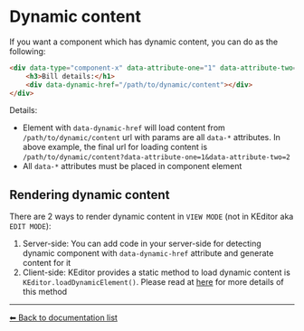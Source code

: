 # Dynamic content
If you want a component which has dynamic content, you can do as the following:
```html
<div data-type="component-x" data-attribute-one="1" data-attribute-two="2" ...>
    <h3>Bill details:</h1>
    <div data-dynamic-href="/path/to/dynamic/content"></div>
</div>
```

Details:
 * Element with `data-dynamic-href` will load content from `/path/to/dynamic/content` url with params are all `data-*` attributes. In above example, the final url for loading content is `/path/to/dynamic/content?data-attribute-one=1&data-attribute-two=2`
 * All `data-*` attributes must be placed in component element
 
 ## Rendering dynamic content
 There are 2 ways to render dynamic content in `VIEW MODE` (not in KEditor aka `EDIT MODE`):
  1. Server-side: You can add code in your server-side for detecting dynamic component with `data-dynamic-href` attribute and generate content for it
  1. Client-side: KEditor provides a static method to load dynamic content is `KEditor.loadDynamicElement()`. Please read at [here](./methods.md) for more details of this method
  

 ---
[⬅ Back to documentation list](../README.md#documentation)
